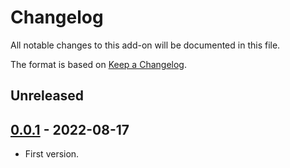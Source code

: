 # Changelog
All notable changes to this add-on will be documented in this file.

The format is based on [Keep a Changelog](https://keepachangelog.com/en/1.0.0/).

## Unreleased


## [0.0.1] - 2022-08-17

- First version.

[0.0.1]: https://github.com/zaproxy/zap-extensions/releases/paramminer-v0.0.1
